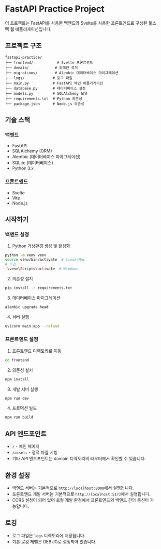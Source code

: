 # FastAPI Practice Project

이 프로젝트는 FastAPI를 사용한 백엔드와 Svelte를 사용한 프론트엔드로 구성된 풀스택 웹 애플리케이션입니다.

## 프로젝트 구조

```
fastapi-practice/
├── frontend/           # Svelte 프론트엔드
├── domain/            # 도메인 로직
├── migrations/        # Alembic 데이터베이스 마이그레이션
├── logs/             # 로그 파일
├── main.py           # FastAPI 메인 애플리케이션
├── database.py       # 데이터베이스 설정
├── models.py         # SQLAlchemy 모델
├── requirements.txt  # Python 의존성
└── package.json      # Node.js 의존성
```

## 기술 스택

### 백엔드
- FastAPI
- SQLAlchemy (ORM)
- Alembic (데이터베이스 마이그레이션)
- SQLite (데이터베이스)
- Python 3.x

### 프론트엔드
- Svelte
- Vite
- Node.js

## 시작하기

### 백엔드 설정

1. Python 가상환경 생성 및 활성화
```bash
python -m venv venv
source venv/bin/activate  # Linux/Mac
# 또는
.\venv\Scripts\activate  # Windows
```

2. 의존성 설치
```bash
pip install -r requirements.txt
```

3. 데이터베이스 마이그레이션
```bash
alembic upgrade head
```

4. 서버 실행
```bash
uvicorn main:app --reload
```

### 프론트엔드 설정

1. 프론트엔드 디렉토리로 이동
```bash
cd frontend
```

2. 의존성 설치
```bash
npm install
```

3. 개발 서버 실행
```bash
npm run dev
```

4. 프로덕션 빌드
```bash
npm run build
```

## API 엔드포인트

- `/` - 메인 페이지
- `/assets` - 정적 파일 서빙
- 기타 API 엔드포인트는 domain 디렉토리의 라우터에서 확인할 수 있습니다.

## 환경 설정

- 백엔드 서버는 기본적으로 `http://localhost:8000`에서 실행됩니다.
- 프론트엔드 개발 서버는 기본적으로 `http://localhost:5173`에서 실행됩니다.
- CORS 설정이 되어 있어 로컬 개발 환경에서 프론트엔드와 백엔드 간의 통신이 가능합니다.

## 로깅

- 로그 파일은 `logs` 디렉토리에 저장됩니다.
- 기본 로깅 레벨은 DEBUG로 설정되어 있습니다. 